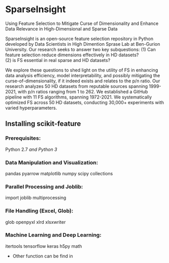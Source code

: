 SparseInsight
===============================
Using Feature Selection to Mitigate Curse of Dimensionality and Enhance Data Relevance in High-Dimensional and Sparse Data

SparseInsight is an open-source feature selection repository in Python developed by Data Scientists in High Dimention Sprase Lab at Ben-Gurion University.
Our research seeks to answer two key subquestions: 
  (1) Can feature selection reduce dimensions effectively in HD datasets?  
  (2) is FS essential in real sparse and HD datasets? 

We explore these questions to shed light on the utility of FS in enhancing data analysis efficiency, model interpretability, and possibly mitigating the curse-of-dimensionality, if it indeed exists and relates to the p/n ratio. Our research analyzes 50 HD datasets from reputable sources spanning 1999-2021, with p/n ratios ranging from 1 to 262.  We established a GitHub pipeline with 11 FS algorithms, spanning 1972-2021. We systematically optimized FS across 50 HD datasets, conducting 30,000+ experiments with varied hyperparameters.

## Installing scikit-feature
### Prerequisites:
Python 2.7 *and Python 3*

### Data Manipulation and Visualization:
pandas
pyarrow
matplotlib
numpy
scipy
collections

### Parallel Processing and Joblib:
import
joblib
multiprocessing

### File Handling (Excel, Glob):
glob
openpyxl
xlrd
xlsxwriter

### Machine Learning and Deep Learning:
itertools
tensorflow
keras
h5py
math

* Other function can be find in 
